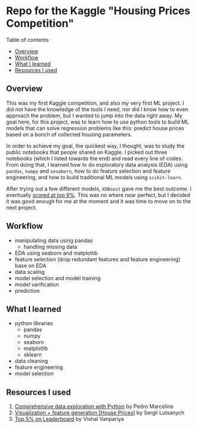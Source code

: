 # Repo for the Kaggle "Housing Prices Competition"

Table of contents
- [Overview](#1)
- [Workflow](#2)
- [What I learned](#3)
- [Resources I used](#4)


## Overview <a id="1"></a>
This was my first Kaggle competition, and also my very first ML project. I did not have the knowledge of the tools I need, nor did I know how to even approach the problem, but I wanted to jump into the data right away. My goal here, for this project, was to learn how to use python tools to build ML models that can solve regression problems like this: predict house prices based on a bunch of collected housing parameters.

In order to achieve my goal, the quickest way, I thought, was to study the public notebooks that people shared on Kaggle. I picked out three notebooks (which I listed towards the end) and read every line of codes. From doing that, I learned how to do exploratory data analysis (EDA) using `pandas`, `numpy` and `sesaborn`, how to do feature selection and feature engineering, and how to build traditional ML models using `scikit-learn`.

After trying out a few different models, `XGBoost` gave me the best outcome. I eventually [scored at top 9%](https://www.kaggle.com/zhangyang2020/competitions). This was no where near perfect, but I decided it was good enough for me at the moment and it was time to move on to the next project.

## Workflow <a id="2"></a>
  - manipulating data using pandas
    - handling missing data
  - EDA using seaborn and matplotlib
  - feature selection (drop redundant features and feature engineering) base on EDA
  - data scaling
  - model selection and model training
  - model varification
  - prediction

## What I learned <a id="3"></a>
  - python libraries
    - pandas
    - numpy
    - seaborn
    - matplotlib
    - sklearn
  - data cleaning
  - feature engineering
  - model selection
  
## Resources I used <a id="4"></a>

1. [Comprehensive data exploration with Python](https://www.kaggle.com/pmarcelino/comprehensive-data-exploration-with-python) by Pedro Marcelino
2. [Visualization + feature generation [House Prices]](https://www.kaggle.com/drsergio/visualization-feature-generation-house-prices) by Sergii Lutsanych
3. [Top 5% on Leaderboard](https://www.kaggle.com/vishalvanpariya/top-5-on-leaderboard) by Vishal Vanpariya

